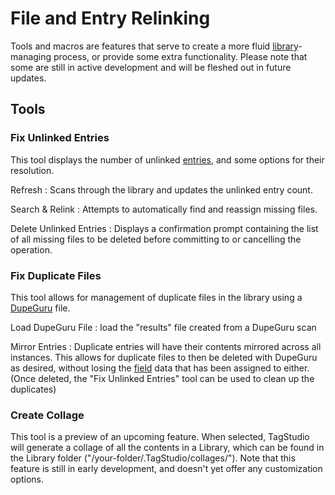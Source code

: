 # File and Entry Relinking

Tools and macros are features that serve to create a more fluid [library](../library/index.md)-managing process, or provide some extra functionality. Please note that some are still in active development and will be fleshed out in future updates.

## Tools

### Fix Unlinked Entries

This tool displays the number of unlinked [entries](../library/entry.md), and some options for their resolution.

Refresh
: Scans through the library and updates the unlinked entry count.

Search & Relink
: Attempts to automatically find and reassign missing files.

Delete Unlinked Entries
: Displays a confirmation prompt containing the list of all missing files to be deleted before committing to or cancelling the operation.

### Fix Duplicate Files

This tool allows for management of duplicate files in the library using a [DupeGuru](https://dupeguru.voltaicideas.net/) file.

Load DupeGuru File
: load the "results" file created from a DupeGuru scan

Mirror Entries
: Duplicate entries will have their contents mirrored across all instances. This allows for duplicate files to then be deleted with DupeGuru as desired, without losing the [field](../library/field.md) data that has been assigned to either. (Once deleted, the "Fix Unlinked Entries" tool can be used to clean up the duplicates)

### Create Collage

This tool is a preview of an upcoming feature. When selected, TagStudio will generate a collage of all the contents in a Library, which can be found in the Library folder ("/your-folder/.TagStudio/collages/"). Note that this feature is still in early development, and doesn't yet offer any customization options.
